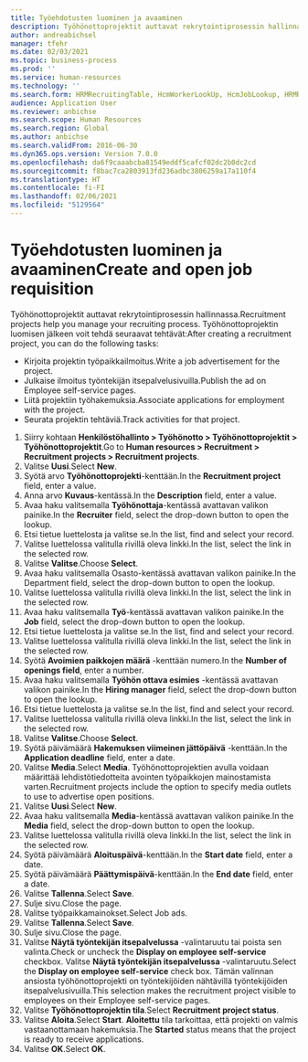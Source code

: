 ```yaml
---
title: Työehdotusten luominen ja avaaminen
description: Työhönottoprojektit auttavat rekrytointiprosessin hallinnassa.
author: andreabichsel
manager: tfehr
ms.date: 02/03/2021
ms.topic: business-process
ms.prod: ''
ms.service: human-resources
ms.technology: ''
ms.search.form: HRMRecruitingTable, HcmWorkerLookUp, HcmJobLookup, HRMRecruitingMedia, HRMRecruitingJobAd, HcmPersonnelManagementWorkspace
audience: Application User
ms.reviewer: anbichse
ms.search.scope: Human Resources
ms.search.region: Global
ms.author: anbichse
ms.search.validFrom: 2016-06-30
ms.dyn365.ops.version: Version 7.0.0
ms.openlocfilehash: da6f9caaabcba81549eddf5cafcf02dc2b0dc2cd
ms.sourcegitcommit: f8bac7ca2803913fd236adbc3806259a17a110f4
ms.translationtype: HT
ms.contentlocale: fi-FI
ms.lasthandoff: 02/06/2021
ms.locfileid: "5129564"
---
```

# <a name="create-and-open-job-requisition"></a><span data-ttu-id="9d01d-103">Työehdotusten luominen ja avaaminen</span><span class="sxs-lookup"><span data-stu-id="9d01d-103">Create and open job requisition</span></span>

<span data-ttu-id="9d01d-104">Työhönottoprojektit auttavat rekrytointiprosessin hallinnassa.</span><span class="sxs-lookup"><span data-stu-id="9d01d-104">Recruitment projects help you manage your recruiting process.</span></span> <span data-ttu-id="9d01d-105">Työhönottoprojektin luomisen jälkeen voit tehdä seuraavat tehtävät:</span><span class="sxs-lookup"><span data-stu-id="9d01d-105">After creating a recruitment project, you can do the following tasks:</span></span>

- <span data-ttu-id="9d01d-106">Kirjoita projektin työpaikkailmoitus.</span><span class="sxs-lookup"><span data-stu-id="9d01d-106">Write a job advertisement for the project.</span></span>
- <span data-ttu-id="9d01d-107">Julkaise ilmoitus työntekijän itsepalvelusivuilla.</span><span class="sxs-lookup"><span data-stu-id="9d01d-107">Publish the ad on Employee self-service pages.</span></span>
- <span data-ttu-id="9d01d-108">Liitä projektiin työhakemuksia.</span><span class="sxs-lookup"><span data-stu-id="9d01d-108">Associate applications for employment with the project.</span></span>
- <span data-ttu-id="9d01d-109">Seurata projektin tehtäviä.</span><span class="sxs-lookup"><span data-stu-id="9d01d-109">Track activities for that project.</span></span> 

1. <span data-ttu-id="9d01d-110">Siirry kohtaan **Henkilöstöhallinto > Työhönotto > Työhönottoprojektit > Työhönottoprojektit**.</span><span class="sxs-lookup"><span data-stu-id="9d01d-110">Go to **Human resources > Recruitment > Recruitment projects > Recruitment projects**.</span></span>
2. <span data-ttu-id="9d01d-111">Valitse **Uusi**.</span><span class="sxs-lookup"><span data-stu-id="9d01d-111">Select **New**.</span></span>
3. <span data-ttu-id="9d01d-112">Syötä arvo **Työhönottoprojekti**-kenttään.</span><span class="sxs-lookup"><span data-stu-id="9d01d-112">In the **Recruitment project** field, enter a value.</span></span>
4. <span data-ttu-id="9d01d-113">Anna arvo **Kuvaus**-kentässä.</span><span class="sxs-lookup"><span data-stu-id="9d01d-113">In the **Description** field, enter a value.</span></span>
5. <span data-ttu-id="9d01d-114">Avaa haku valitsemalla **Työhönottaja**-kentässä avattavan valikon painike.</span><span class="sxs-lookup"><span data-stu-id="9d01d-114">In the **Recruiter** field, select the drop-down button to open the lookup.</span></span>
6. <span data-ttu-id="9d01d-115">Etsi tietue luettelosta ja valitse se.</span><span class="sxs-lookup"><span data-stu-id="9d01d-115">In the list, find and select your record.</span></span>
7. <span data-ttu-id="9d01d-116">Valitse luettelossa valitulla rivillä oleva linkki.</span><span class="sxs-lookup"><span data-stu-id="9d01d-116">In the list, select the link in the selected row.</span></span>
8. <span data-ttu-id="9d01d-117">Valitse **Valitse**.</span><span class="sxs-lookup"><span data-stu-id="9d01d-117">Choose **Select**.</span></span>
9. <span data-ttu-id="9d01d-118">Avaa haku valitsemalla Osasto-kentässä avattavan valikon painike.</span><span class="sxs-lookup"><span data-stu-id="9d01d-118">In the Department field, select the drop-down button to open the lookup.</span></span>
10. <span data-ttu-id="9d01d-119">Valitse luettelossa valitulla rivillä oleva linkki.</span><span class="sxs-lookup"><span data-stu-id="9d01d-119">In the list, select the link in the selected row.</span></span>
11. <span data-ttu-id="9d01d-120">Avaa haku valitsemalla **Työ**-kentässä avattavan valikon painike.</span><span class="sxs-lookup"><span data-stu-id="9d01d-120">In the **Job** field, select the drop-down button to open the lookup.</span></span>
12. <span data-ttu-id="9d01d-121">Etsi tietue luettelosta ja valitse se.</span><span class="sxs-lookup"><span data-stu-id="9d01d-121">In the list, find and select your record.</span></span>
13. <span data-ttu-id="9d01d-122">Valitse luettelossa valitulla rivillä oleva linkki.</span><span class="sxs-lookup"><span data-stu-id="9d01d-122">In the list, select the link in the selected row.</span></span>
14. <span data-ttu-id="9d01d-123">Syötä **Avoimien paikkojen määrä** -kenttään numero.</span><span class="sxs-lookup"><span data-stu-id="9d01d-123">In the **Number of openings field**, enter a number.</span></span>
15. <span data-ttu-id="9d01d-124">Avaa haku valitsemalla **Työhön ottava esimies** -kentässä avattavan valikon painike.</span><span class="sxs-lookup"><span data-stu-id="9d01d-124">In the **Hiring manager** field, select the drop-down button to open the lookup.</span></span>
16. <span data-ttu-id="9d01d-125">Etsi tietue luettelosta ja valitse se.</span><span class="sxs-lookup"><span data-stu-id="9d01d-125">In the list, find and select your record.</span></span>
17. <span data-ttu-id="9d01d-126">Valitse luettelossa valitulla rivillä oleva linkki.</span><span class="sxs-lookup"><span data-stu-id="9d01d-126">In the list, select the link in the selected row.</span></span>
18. <span data-ttu-id="9d01d-127">Valitse **Valitse**.</span><span class="sxs-lookup"><span data-stu-id="9d01d-127">Choose **Select**.</span></span>
19. <span data-ttu-id="9d01d-128">Syötä päivämäärä **Hakemuksen viimeinen jättöpäivä** -kenttään.</span><span class="sxs-lookup"><span data-stu-id="9d01d-128">In the **Application deadline** field, enter a date.</span></span>
20. <span data-ttu-id="9d01d-129">Valitse **Media**.</span><span class="sxs-lookup"><span data-stu-id="9d01d-129">Select **Media**.</span></span> <span data-ttu-id="9d01d-130">Työhönottoprojektien avulla voidaan määrittää lehdistötiedotteita avointen työpaikkojen mainostamista varten.</span><span class="sxs-lookup"><span data-stu-id="9d01d-130">Recruitment projects include the option to specify media outlets to use to advertise open positions.</span></span>  
21. <span data-ttu-id="9d01d-131">Valitse **Uusi**.</span><span class="sxs-lookup"><span data-stu-id="9d01d-131">Select **New**.</span></span>
22. <span data-ttu-id="9d01d-132">Avaa haku valitsemalla **Media**-kentässä avattavan valikon painike.</span><span class="sxs-lookup"><span data-stu-id="9d01d-132">In the **Media** field, select the drop-down button to open the lookup.</span></span>
23. <span data-ttu-id="9d01d-133">Valitse luettelossa valitulla rivillä oleva linkki.</span><span class="sxs-lookup"><span data-stu-id="9d01d-133">In the list, select the link in the selected row.</span></span>
24. <span data-ttu-id="9d01d-134">Syötä päivämäärä **Aloituspäivä**-kenttään.</span><span class="sxs-lookup"><span data-stu-id="9d01d-134">In the **Start date** field, enter a date.</span></span>
25. <span data-ttu-id="9d01d-135">Syötä päivämäärä **Päättymispäivä**-kenttään.</span><span class="sxs-lookup"><span data-stu-id="9d01d-135">In the **End date** field, enter a date.</span></span>
26. <span data-ttu-id="9d01d-136">Valitse **Tallenna**.</span><span class="sxs-lookup"><span data-stu-id="9d01d-136">Select **Save**.</span></span>
27. <span data-ttu-id="9d01d-137">Sulje sivu.</span><span class="sxs-lookup"><span data-stu-id="9d01d-137">Close the page.</span></span>
28. <span data-ttu-id="9d01d-138">Valitse työpaikkamainokset.</span><span class="sxs-lookup"><span data-stu-id="9d01d-138">Select Job ads.</span></span>
29. <span data-ttu-id="9d01d-139">Valitse **Tallenna**.</span><span class="sxs-lookup"><span data-stu-id="9d01d-139">Select **Save**.</span></span>
30. <span data-ttu-id="9d01d-140">Sulje sivu.</span><span class="sxs-lookup"><span data-stu-id="9d01d-140">Close the page.</span></span>
31. <span data-ttu-id="9d01d-141">Valitse **Näytä työntekijän itsepalvelussa** -valintaruutu tai poista sen valinta.</span><span class="sxs-lookup"><span data-stu-id="9d01d-141">Check or uncheck the **Display on employee self-service** checkbox.</span></span> <span data-ttu-id="9d01d-142">Valitse **Näytä työntekijän itsepalvelussa** -valintaruutu.</span><span class="sxs-lookup"><span data-stu-id="9d01d-142">Select the **Display on employee self-service** check box.</span></span> <span data-ttu-id="9d01d-143">Tämän valinnan ansiosta työhönottoprojekti on työntekijöiden nähtävillä työntekijöiden itsepalvelusivuilla.</span><span class="sxs-lookup"><span data-stu-id="9d01d-143">This selection makes the recruitment project visible to employees on their Employee self-service pages.</span></span>
32. <span data-ttu-id="9d01d-144">Valitse **Työhönottoprojektin tila**.</span><span class="sxs-lookup"><span data-stu-id="9d01d-144">Select **Recruitment project status**.</span></span>
33. <span data-ttu-id="9d01d-145">Valitse **Aloita**.</span><span class="sxs-lookup"><span data-stu-id="9d01d-145">Select **Start**.</span></span> <span data-ttu-id="9d01d-146">**Aloitettu** tila tarkoittaa, että projekti on valmis vastaanottamaan hakemuksia.</span><span class="sxs-lookup"><span data-stu-id="9d01d-146">The **Started** status means that the project is ready to receive applications.</span></span>  
34. <span data-ttu-id="9d01d-147">Valitse **OK**.</span><span class="sxs-lookup"><span data-stu-id="9d01d-147">Select **OK**.</span></span>